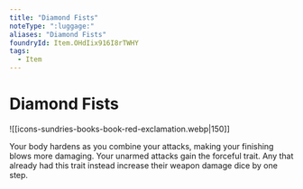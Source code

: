 ```yaml
---
title: "Diamond Fists"
noteType: ":luggage:"
aliases: "Diamond Fists"
foundryId: Item.OHdIix916I8rTWHY
tags:
  - Item
---
```


# Diamond Fists
![[icons-sundries-books-book-red-exclamation.webp|150]]

Your body hardens as you combine your attacks, making your finishing blows more damaging. Your unarmed attacks gain the forceful trait. Any that already had this trait instead increase their weapon damage dice by one step.
